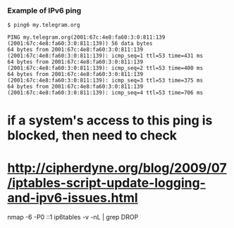 ### Example of IPv6 ping

```
$ ping6 my.telegram.org

PING my.telegram.org(2001:67c:4e8:fa60:3:0:811:139 (2001:67c:4e8:fa60:3:0:811:139)) 56 data bytes
64 bytes from 2001:67c:4e8:fa60:3:0:811:139 (2001:67c:4e8:fa60:3:0:811:139): icmp_seq=1 ttl=53 time=431 ms
64 bytes from 2001:67c:4e8:fa60:3:0:811:139 (2001:67c:4e8:fa60:3:0:811:139): icmp_seq=2 ttl=53 time=400 ms
64 bytes from 2001:67c:4e8:fa60:3:0:811:139 (2001:67c:4e8:fa60:3:0:811:139): icmp_seq=3 ttl=53 time=375 ms
64 bytes from 2001:67c:4e8:fa60:3:0:811:139 (2001:67c:4e8:fa60:3:0:811:139): icmp_seq=4 ttl=53 time=706 ms
```

# if a system's access to this ping is blocked, then need to check 
# http://cipherdyne.org/blog/2009/07/iptables-script-update-logging-and-ipv6-issues.html
nmap -6 -P0 ::1
ip6tables -v -nL | grep DROP

